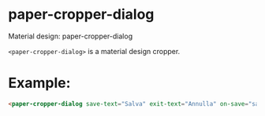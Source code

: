
# paper-cropper-dialog

Material design: paper-cropper-dialog

`<paper-cropper-dialog>` is a material design cropper.

# Example:

```html
<paper-cropper-dialog save-text="Salva" exit-text="Annulla" on-save="saveEvent" on-exit="exitEvent" ></paper-cropper-dialog>
```
